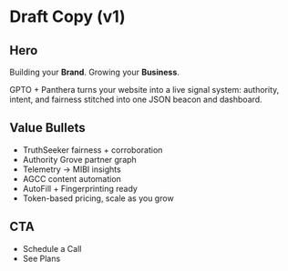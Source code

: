 # Draft Copy (v1)

## Hero
Building your **Brand**. Growing your **Business**.

GPTO + Panthera turns your website into a live signal system: authority, intent, and fairness stitched into one JSON beacon and dashboard.

## Value Bullets
- TruthSeeker fairness + corroboration
- Authority Grove partner graph
- Telemetry → MIBI insights
- AGCC content automation
- AutoFill + Fingerprinting ready
- Token-based pricing, scale as you grow

## CTA
- Schedule a Call
- See Plans
